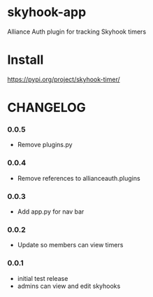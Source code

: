 # skyhook-app
Alliance Auth plugin for tracking Skyhook timers

# Install
https://pypi.org/project/skyhook-timer/

# CHANGELOG

### 0.0.5
- Remove plugins.py

### 0.0.4
- Remove references to allianceauth.plugins

### 0.0.3
- Add app.py for nav bar

### 0.0.2
- Update so members can view timers

### 0.0.1
- initial test release
- admins can view and edit skyhooks